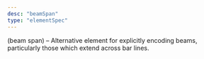 ```yaml
---
desc: "beamSpan"
type: "elementSpec"
---
```


(beam span) – Alternative element for explicitly encoding beams, particularly those
which extend across bar lines.